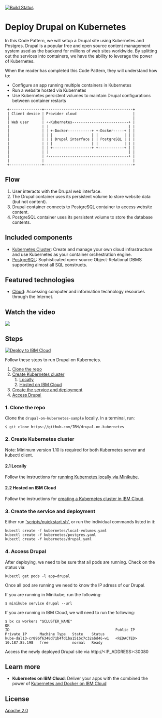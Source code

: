 [![Build Status](https://travis-ci.org/IBM/drupal-on-kubernetes-sample.svg?branch=master)](https://travis-ci.org/IBM/drupal-on-kubernetes-sample)

# Deploy Drupal on Kubernetes

In this Code Pattern, we will setup a Drupal site using Kubernetes and Postgres. Drupal is a popular free and open source content management system used as the backend for millions of web sites worldwide. By splitting out the services into containers, we have the ability to leverage the power of Kubernetes.

When the reader has completed this Code Pattern, they will understand how to:

* Configure an app running multiple containers in Kubernetes
* Run a website hosted via Kubernetes
* Use Kubernetes persistent volumes to maintain Drupal configurations between container restarts

```
 +---------------+-----------------------------------------+
 | Client device | Provider cloud                          |
 |               |                                         |
 | Web user      | +-Kubernetes--------------------------+ |
 |               | |                                     | |
 |               | | +-Docker-----------+ +-Docker-----+ | |
 |               | | |                  | |            | | |
 |               | | | Drupal interface | | PostgreSQL | | |
 |               | | |                  | |            | | |
 |               | | +------------------+ +------------+ | |
 |               | |                                     | |
 |               | +-------------------------------------+ |
 |               |                                         |
 +---------------+-----------------------------------------+
```

## Flow

1. User interacts with the Drupal web interface.
2. The Drupal container uses its persistent volume to store website data (but not content).
3. Drupal container connects to PostgreSQL container to access website content.
4. PostgreSQL container uses its persistent volume to store the database contents.

## Included components

* [Kubernetes Cluster](https://console.bluemix.net/docs/containers/container_index.html): Create and manage your own cloud infrastructure and use Kubernetes as your container orchestration engine.
* [PostgreSQL](https://www.postgresql.org/): Sophisticated open-source Object-Relational DBMS supporting almost all SQL constructs.

## Featured technologies

* [Cloud](https://www.ibm.com/developerworks/learn/cloud/): Accessing computer and information technology resources through the Internet.

## Watch the video

[![](http://img.youtube.com/vi/fQY8q6CjU68/0.jpg)](https://youtu.be/fQY8q6CjU68)

## Steps

[![Deploy to IBM Cloud](https://bluemix.net/deploy/button.png)](https://bluemix.net/deploy?repository=https://github.com/IBM/drupal-on-kubernetes-sample)

Follow these steps to run Drupal on Kubernetes.

1. [Clone the repo](#1-clone-the-repo)
2. [Create Kubernetes cluster](#2-create-the-kubernetes-cluster)
   1. [Locally](#2.1-locally)
   2. [Hosted on IBM Cloud](#2.2-hosted-on-ibm-cloud)
3. [Create the service and deployment](#3-create-the-service-and-deployment)
4. [Access Drupal](#4-access-drupal)

### 1. Clone the repo

Clone the `drupal-on-kubernetes-sample` locally. In a terminal, run:

```
$ git clone https://github.com/IBM/drupal-on-kubernetes
```

### 2. Create Kubernetes cluster

Note: Minimum version 1.10 is required for both Kubernetes server and kubectl client.

#### 2.1 Locally

Follow the instructions for [running Kubernetes locally via Minikube](https://kubernetes.io/docs/getting-started-guides/minikube/).

#### 2.2 Hosted on IBM Cloud
Follow the instructions for [creating a Kubernetes cluster in IBM Cloud](https://console.bluemix.net/docs/containers/container_index.html#clusters).

### 3. Create the service and deployment

Either run ['scripts/quickstart.sh'](scripts/quickstart.sh), or run the individual commands listed in it:

```shell
kubectl create -f kubernetes/local-volumes.yaml
kubectl create -f kubernetes/postgres.yaml
kubectl create -f kubernetes/drupal.yaml
```

### 4. Access Drupal

After deploying, we need to be sure that all pods are running. Check on the status via:

```shell
kubectl get pods -l app=drupal
```

Once all pod are running we need to know the IP adress of our Drupal.

If you are running in Minikube, run the following:

```shell
$ minikube service drupal --url
```

If you are running in IBM Cloud, we will need to run the following:

```shell
$ bx cs workers "$CLUSTER_NAME"
OK
ID                                                 Public IP        Private IP      Machine Type   State    Status
kube-dal13-cr896f6348d71b4fd1ba151bc7c32abd46-w1   <REDACTED>       10.187.85.198   free           normal   Ready
```

Access the newly deployed Drupal site via http://<IP_ADDRESS>:30080

## Learn more

* **Kubernetes on IBM Cloud**: Deliver your apps with the combined the power of [Kubernetes and Docker on IBM Cloud](https://www.ibm.com/cloud-computing/bluemix/containers)

## License
[Apache 2.0](LICENSE)
